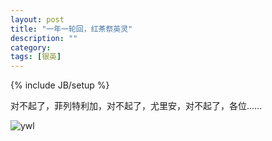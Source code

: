 ```yaml
---
layout: post
title: "一年一轮回，红茶祭英灵"
description: ""
category: 
tags: [银英]
---
```

{% include JB/setup %}

对不起了，菲列特利加，对不起了，尤里安，对不起了，各位……

![ywl](http://interbbs.b0.upaiyun.com/ywl.gif)

